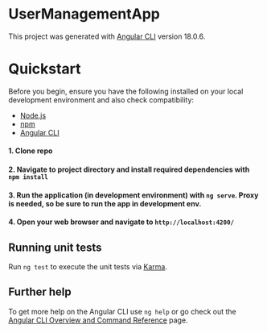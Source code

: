 # UserManagementApp

This project was generated with [Angular CLI](https://github.com/angular/angular-cli) version 18.0.6.

# Quickstart
Before you begin, ensure you have the following installed on your local development environment and also check compatibility:

- [Node.js](https://nodejs.org/)
- [npm](https://www.npmjs.com/)
- [Angular CLI](https://angular.io/cli)

#### 1. Clone repo
#### 2. Navigate to project directory and install required dependencies with `npm install`
#### 3. Run the application (in development environment) with `ng serve`. Proxy is needed, so be sure to run the app in development env. 
#### 4. Open your web browser and navigate to `http://localhost:4200/`


## Running unit tests

Run `ng test` to execute the unit tests via [Karma](https://karma-runner.github.io).


## Further help

To get more help on the Angular CLI use `ng help` or go check out the [Angular CLI Overview and Command Reference](https://angular.dev/tools/cli) page.
